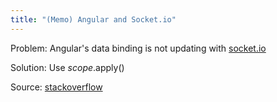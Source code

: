 ```yaml
---
title: "(Memo) Angular and Socket.io"
---
```


Problem: Angular's data binding is not updating with [socket.io](http://socket.io/)

Solution: Use $scope.$apply()

Source: [stackoverflow](http://stackoverflow.com/questions/24596056/angular-binding-not-updating-with-socket-io-broadcast)
